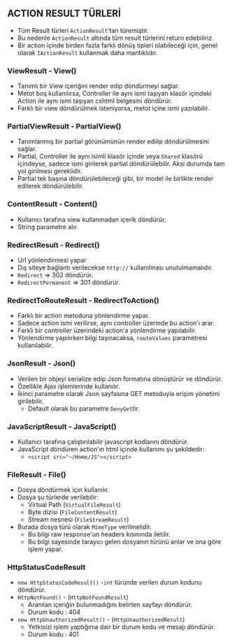 ## ACTION RESULT TÜRLERİ

- Tüm Result türleri `ActionResult`’tan türemiştir.
- Bu nedenle `ActionResult` altında tüm result türlerini return edebiliriz.
- Bir action içinde birden fazla farklı dönüş tipleri olabileceği için, genel olarak `IActionResult` kullanmak daha mantıklıdır.

### ViewResult - View()
- Tanımlı bir View içeriğini render edip döndürmeyi sağlar.
- Metot boş kullanılırsa, Controller ile aynı ismi taşıyan klasör içindeki Action ile aynı ismi taşıyan cshtml belgesini döndürür. 
- Farklı bir view döndürülmek isteniyorsa, metot içine ismi yazılabilir.

### PartialViewResult - PartialView()
- Tanımlanmış bir partial görünümünün render edilip döndürülmesini sağlar.
- Partial, Controller ile aynı isimli klasör içinde veya `Shared` klasörü içindeyse, sadece ismi girilerek partial döndürülebilir. Aksi durumda tam yol girilmesi gereklidir.
- Partial tek başına döndürülebileceği gibi, bir model ile birlikte render edilerek döndürülebilir.

### ContentResult - Content()
- Kullanıcı tarafına view kullanmadan içerik döndürür.
- String parametre alır.

### RedirectResult - Redirect()
- Url yönlendirmesi yapar
- Dış siteye bağlantı verilecekse `http://` kullanılması unutulmamalıdır.
- `Redirect` => 302 döndürür.
- `RedirectPermanent` => 301 döndürür.

### RedirectToRouteResult - RedirectToAction()
- Farklı bir action metoduna yönlendirme yapar.
- Sadece action ismi verilirse, aynı controller üzerinde bu action'ı arar.
- Farklı bir controller üzerindeki action'a yönlendirme yapılabilir.
- Yönlendirme yapılırken bilgi taşınacaksa, `routeValues` parametresi kullanılabilir.

### JsonResult - Json()
- Verilen bir objeyi serialize edip Json formatına dönüştürür ve döndürür.
- Özellikle Ajax işlemlerinde kullanılır.
- İkinci parametre olarak Json sayfasına GET metoduyla erişim yönetimi girilebilir.
    - Default olarak bu parametre `DenyGet`tir.

### JavaScriptResult - JavaScript()
- Kullanıcı tarafına çalıştırılabilir javascript kodlarını döndürür.
- JavaScript döndüren action'ın html içinde kullanımı şu şekildedir:
    - `<script src="~/Home/JS"></script>`

### FileResult - File()
- Dosya döndürmek için kullanılır.
- Dosya şu türlerde verilebilir:
    - Virtual Path (`VirtualFileResult`)
    - Byte dizisi (`FileContentResult`)
    - Stream nesnesi (`FileStreamResult`)
- Burada dosya türü olarak `MimeType` verilmelidir.
    - Bu bilgi raw response'un headers kısmında iletilir.
    - Bu bilgi sayesinde tarayıcı gelen dosyanın türünü anlar ve ona göre işlem yapar.

### HttpStatusCodeResult
- `new HttpStatusCodeResult()`
    -`int` türünde verilen durum kodunu döndürür.
- `HttpNotFound()` - (`HttpNotFoundResult`)
    - Aranılan içeriğin bulunmadığını belirten sayfayı döndürür.
    - Durum kodu : 404
- `new HttpUnauthorizedResult()` - (`HttpUnauthorizedResult`)
    - Yetkisizi işlem yaptığınıa dair bir durum kodu ve mesajı döndürür.
    - Durum kodu : 401